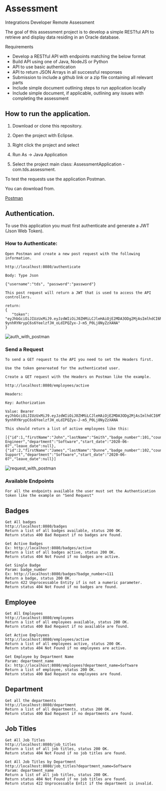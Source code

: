 # Assessment
 
Integrations Developer Remote Assessment

The goal of this assessment project is to develop a simple RESTful API to retrieve and display data
residing in an Oracle database.

Requirements
- Develop a RESTful API with endpoints matching the below format
- Build API using one of Java, NodeJS or Python
- API to use basic authentication
- API to return JSON Arrays in all successful responses
- Submission to include a github link or a zip file containing all relevant parts
- Include simple document outlining steps to run application locally
- Include simple document, if applicable, outlining any issues with completing the assessment

## How to run the application.

1. Download or clone this repository.

2. Open the project with Eclipse.

3. Right click the project and select 

4. Run As -> Java Application

5. Select the project main class: AssessmentApplication - com.tds.assessment.


To test the requests use the application Postman.

You can download from. 

[Postman](https://www.postman.com/)


## Authentication.

To use this application you must first authenticate and generate a JWT (Json Web Token).

### How to Authenticate:

    Open Postman and create a new post request with the following information.

    http://localhost:8080/authenticate

    Body: Type Json
   
    {"username":"tds", "password":"password"}

    This post request will return a JWT that is used to access the API controllers.

    return:
    {
       "token": "eyJhbGciOiJIUzUxMiJ9.eyJzdWIiOiJ0ZHMiLCJleHAiOjE2MDA3ODg2MjAsImlhdCI6MTYwMDc3MDYyMH0.nTZ_qj468jDlUbaz1LALLMgm05EJ5_vH2n-9ynhRYNrypC6s6YeelzfJH_oLdIPQZyx-J-m5_P0Lj8NyZzXANA"
    }

![auth_with_postman](https://i.ibb.co/VVM9Jr6/postman-authenticate.png)


### Send a Request

    To send a GET request to the API you need to set the Headers first.

    Use the token genereated for the authenticated user.

    Create a GET request with the Headers on Postman like the example.

    http://localhost:8080/employees/active

    Headers:

    Key: Authorization

    Value: Bearer eyJhbGciOiJIUzUxMiJ9.eyJzdWIiOiJ0ZHMiLCJleHAiOjE2MDA3ODg2MjAsImlhdCI6MTYwMDc3MDYyMH0.nTZ_qj468jDlUbaz1LALLMgm05EJ5_vH2n-9ynhRYNrypC6s6YeelzfJH_oLdIPQZyx-J-m5_P0Lj8NyZzXANA

    This should return a list of active employees like this:

    [{"id":1,"firstName":"John","lastName":"Smith","badge_number":101,"country":"irl","job_title_name":"Software Engineer","department":"Software","start_date":"2020-06-07","leave_date":null},{"id":2,"firstName":"James","lastName":"Dunne","badge_number":102,"country":"irl","job_title_name":"Software Support","department":"Software","start_date":"2020-06-07","leave_date":null}]


![request_with_postman](https://i.ibb.co/jVqZmNW/postman-using-token.png)



### Available Endpoints

    For all the endpoints available the user must set the Authentication token like the example on "Send Request"
    
## Badges
   
    Get All badges
    http://localhost:8080/badges    
    Return a list of all badges available, status 200 OK.
    Return status 400 Bad Request if no badges are found.   
    
    Get Active Badges
    Ex: http://localhost:8080/badges/active
    Return a list of all badges active, status 200 OK.
    Return status 404 Not Found if no badges are active.   
        
    Get Single Badge
    Param: badge_number
    Ex: http://localhost:8080/badges?badge_number=111
    Return a badge, status 200 OK.
    Return 422 Unprocessable Entity if is not a numeric parameter.
    Return status 404 Not Found if no badges are found.   
    

## Employee

    Get All Employees
    http://localhost:8080/employees
    Return a list of all employees available, status 200 OK.
    Return status 400 Bad Request if no available are found.      
    
    Get Active Employees
    http://localhost:8080/employees/active
    Return a list of all employees active, status 200 OK.
    Return status 404 Not Found if no employees are active.
    
    Get Employee by Department Name
    Param: department_name
    Ex: http://localhost:8080/employees?department_name=Software
    Return a list of employee, status 200 OK.
    Return status 400 Bad Request no employees are found.    
    
## Department

    Get all the departments
    http://localhost:8080/department
    Return a list of all departments, status 200 OK.
    Return status 400 Bad Request if no departments are found.      
    
 ## Job Titles   
 
    Get All Job Titles   
    http://localhost:8080/job_titles
    Return a list of all job titles, status 200 OK.
    Return status 404 Not Found if no job titles are found.
    
    Get All Job Titles by Department 
    http://localhost:8080/job_titles?department_name=Software 
    Param: department_name
    Return a list of all job titles, status 200 OK.
    Return status 404 Not Found if no job titles are found.
    Return status 422 Unprocessable Entit if the department is invalid.

